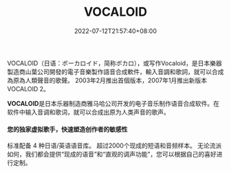 ﻿---
weight: 
title: "VOCALOID"
description: "VOCALOID（日语：ボーカロイド，简称ボカロ），或写作Vocaloid，是日本樂器製造商山葉公司開發的電子音樂製作語音合成軟件，輸入音調和歌詞，就可以合成為原為人類聲音的歌聲。 2003年2月推出首個版本，2007年1月推出新版本VOCALOID 2。"
date: 2022-07-12T21:57:40+08:00
lastmod: 2022-07-12T16:45:40+08:00
draft: false
authors: ["MineW"]
featuredImage: "242.png"
link: "https://www.vocaloid.com/"
tags: ["VOCALOID","虚拟人"]
categories: ["navigation"]
navigation: ["虚拟人"]
lightgallery: true
toc: true
pinned: false
recommend: false
recommend1: false
---
VOCALOID（日语：ボーカロイド，简称ボカロ），或写作Vocaloid，是日本樂器製造商山葉公司開發的電子音樂製作語音合成軟件，輸入音調和歌詞，就可以合成為原為人類聲音的歌聲。 2003年2月推出首個版本，2007年1月推出新版本VOCALOID 2。

**VOCALOID**是日本乐器制造商雅马哈公司开发的电子音乐制作语音合成软件。在软件中输入音调和歌词，就可以合成出原为人类声音的歌声。

#### 您的独家虚拟歌手，快速塑造创作者的敏感性

标准配备 4 种日语/英语语音库。 超过2000个现成的短语和音频样本。
无论流派如何，我们都会提供“现成的语音”和“直观的调声功能”，您可以根据自己的喜好进行定制。